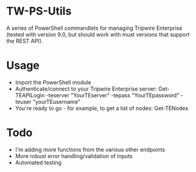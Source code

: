 # TW-PS-Utils
A series of PowerShell commandlets for managing Tripwire Enterprise (tested with version 9.0, but should work with must versions that support the REST API).

# Usage
- Import the PowerShell module
- Authenticate/connect to your Tripwire Enterprise server:
Get-TEAPILogin -teserver "YourTEserver" -tepass "YourTEpassword" -teuser "yourTEusername"
- You're ready to go - for example, to get a list of nodes:
Get-TENodes

# Todo
- I'm adding more functions from the various other endpoints
- More robust error handling/validation of inputs
- Automated testing 
